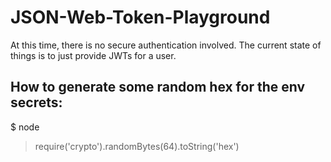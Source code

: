 # JSON-Web-Token-Playground

At this time, there is no secure authentication involved. The current state of things is to just provide JWTs for a user.

## How to generate some random hex for the env secrets:


$ node

> require('crypto').randomBytes(64).toString('hex')
